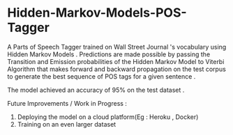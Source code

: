 # Hidden-Markov-Models-POS-Tagger
A Parts of Speech Tagger trained on Wall Street Journal 's vocabulary using Hidden Markov Models . Predictions are made possible by passing the Transition and Emission probabilities of the Hidden Markov Model to Viterbi Algorithm that makes forward and backward propagation on the test corpus to generate the best sequence of POS tags for a given sentence . 

The model achieved an accuracy of 95% on the test dataset .


Future Improvements / Work in Progress : 

1. Deploying the model on a cloud platform(Eg : Heroku , Docker)
2. Training on an even larger dataset 
